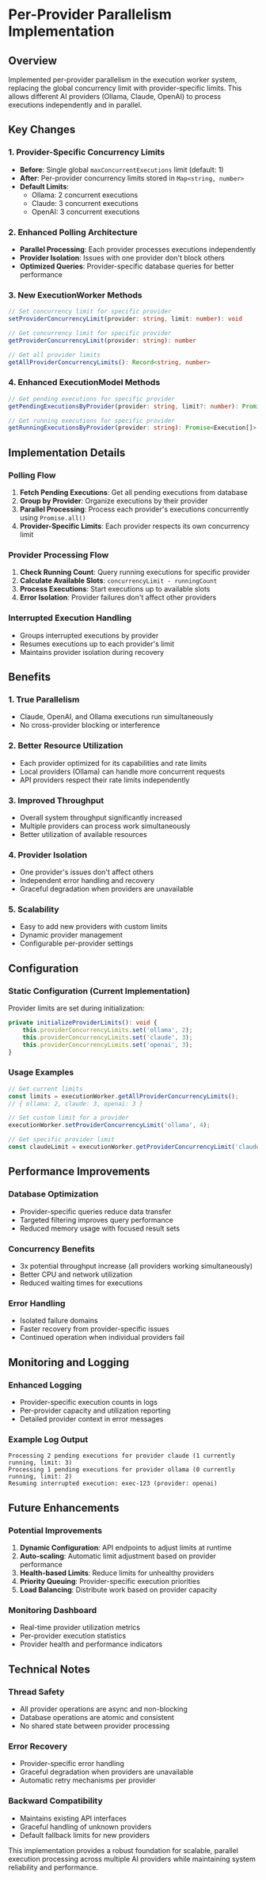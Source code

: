 # Per-Provider Parallelism Implementation

## Overview
Implemented per-provider parallelism in the execution worker system, replacing the global concurrency limit with provider-specific limits. This allows different AI providers (Ollama, Claude, OpenAI) to process executions independently and in parallel.

## Key Changes

### 1. Provider-Specific Concurrency Limits
- **Before**: Single global `maxConcurrentExecutions` limit (default: 1)
- **After**: Per-provider concurrency limits stored in `Map<string, number>`
- **Default Limits**:
  - Ollama: 2 concurrent executions
  - Claude: 3 concurrent executions  
  - OpenAI: 3 concurrent executions

### 2. Enhanced Polling Architecture
- **Parallel Processing**: Each provider processes executions independently
- **Provider Isolation**: Issues with one provider don't block others
- **Optimized Queries**: Provider-specific database queries for better performance

### 3. New ExecutionWorker Methods
```typescript
// Set concurrency limit for specific provider
setProviderConcurrencyLimit(provider: string, limit: number): void

// Get concurrency limit for specific provider
getProviderConcurrencyLimit(provider: string): number

// Get all provider limits
getAllProviderConcurrencyLimits(): Record<string, number>
```

### 4. Enhanced ExecutionModel Methods
```typescript
// Get pending executions for specific provider
getPendingExecutionsByProvider(provider: string, limit?: number): Promise<Execution[]>

// Get running executions for specific provider
getRunningExecutionsByProvider(provider: string): Promise<Execution[]>
```

## Implementation Details

### Polling Flow
1. **Fetch Pending Executions**: Get all pending executions from database
2. **Group by Provider**: Organize executions by their provider
3. **Parallel Processing**: Process each provider's executions concurrently using `Promise.all()`
4. **Provider-Specific Limits**: Each provider respects its own concurrency limit

### Provider Processing Flow
1. **Check Running Count**: Query running executions for specific provider
2. **Calculate Available Slots**: `concurrencyLimit - runningCount`
3. **Process Executions**: Start executions up to available slots
4. **Error Isolation**: Provider failures don't affect other providers

### Interrupted Execution Handling
- Groups interrupted executions by provider
- Resumes executions up to each provider's limit
- Maintains provider isolation during recovery

## Benefits

### 1. True Parallelism
- Claude, OpenAI, and Ollama executions run simultaneously
- No cross-provider blocking or interference

### 2. Better Resource Utilization
- Each provider optimized for its capabilities and rate limits
- Local providers (Ollama) can handle more concurrent requests
- API providers respect their rate limits independently

### 3. Improved Throughput
- Overall system throughput significantly increased
- Multiple providers can process work simultaneously
- Better utilization of available resources

### 4. Provider Isolation
- One provider's issues don't affect others
- Independent error handling and recovery
- Graceful degradation when providers are unavailable

### 5. Scalability
- Easy to add new providers with custom limits
- Dynamic provider management
- Configurable per-provider settings

## Configuration

### Static Configuration (Current Implementation)
Provider limits are set during initialization:
```typescript
private initializeProviderLimits(): void {
    this.providerConcurrencyLimits.set('ollama', 2);
    this.providerConcurrencyLimits.set('claude', 3);
    this.providerConcurrencyLimits.set('openai', 3);
}
```

### Usage Examples
```typescript
// Get current limits
const limits = executionWorker.getAllProviderConcurrencyLimits();
// { ollama: 2, claude: 3, openai: 3 }

// Set custom limit for a provider
executionWorker.setProviderConcurrencyLimit('ollama', 4);

// Get specific provider limit
const claudeLimit = executionWorker.getProviderConcurrencyLimit('claude');
```

## Performance Improvements

### Database Optimization
- Provider-specific queries reduce data transfer
- Targeted filtering improves query performance
- Reduced memory usage with focused result sets

### Concurrency Benefits
- 3x potential throughput increase (all providers working simultaneously)
- Better CPU and network utilization
- Reduced waiting times for executions

### Error Handling
- Isolated failure domains
- Faster recovery from provider-specific issues
- Continued operation when individual providers fail

## Monitoring and Logging

### Enhanced Logging
- Provider-specific execution counts in logs
- Per-provider capacity and utilization reporting
- Detailed provider context in error messages

### Example Log Output
```
Processing 2 pending executions for provider claude (1 currently running, limit: 3)
Processing 1 pending executions for provider ollama (0 currently running, limit: 2)
Resuming interrupted execution: exec-123 (provider: openai)
```

## Future Enhancements

### Potential Improvements
1. **Dynamic Configuration**: API endpoints to adjust limits at runtime
2. **Auto-scaling**: Automatic limit adjustment based on provider performance
3. **Health-based Limits**: Reduce limits for unhealthy providers
4. **Priority Queuing**: Provider-specific execution priorities
5. **Load Balancing**: Distribute work based on provider capacity

### Monitoring Dashboard
- Real-time provider utilization metrics
- Per-provider execution statistics
- Provider health and performance indicators

## Technical Notes

### Thread Safety
- All provider operations are async and non-blocking
- Database operations are atomic and consistent
- No shared state between provider processing

### Error Recovery
- Provider-specific error handling
- Graceful degradation when providers are unavailable
- Automatic retry mechanisms per provider

### Backward Compatibility
- Maintains existing API interfaces
- Graceful handling of unknown providers
- Default fallback limits for new providers

This implementation provides a robust foundation for scalable, parallel execution processing across multiple AI providers while maintaining system reliability and performance.
